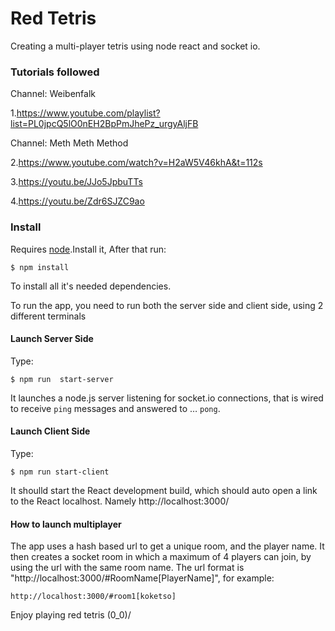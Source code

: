 # Red Tetris

Creating a multi-player tetris using node react and socket io.

### Tutorials followed

Channel: Weibenfalk

1.https://www.youtube.com/playlist?list=PL0jpcQ5lO0nEH2BpPmJhePz_urgyAljFB

Channel: Meth Meth Method

2.https://www.youtube.com/watch?v=H2aW5V46khA&t=112s

3.https://youtu.be/JJo5JpbuTTs

4.https://youtu.be/Zdr6SJZC9ao


### Install

Requires [node](https://nodejs.org/en/).Install it, After that run:

```
$ npm install
```

To install all it's needed dependencies.

To run the app, you need to run both the server side and client side, using 2 different terminals

#### Launch Server Side

Type:
```
$ npm run  start-server
```

It launches a node.js server listening for socket.io connections, that is wired to receive `ping` messages and answered to … `pong`.

#### Launch Client Side

Type:

```
$ npm run start-client
```
It shoulld start the React development build, which should auto open a link to the React localhost.
Namely http://localhost:3000/

#### How to launch multiplayer

The app uses a hash based url to get a unique room, and the player name. It then creates a socket room in which a maximum of 4 players can join, by using the url with the same room name.
The url format is "http://localhost:3000/#RoomName[PlayerName]", for example:

```
http://localhost:3000/#room1[koketso]
```

Enjoy playing red tetris (0_0)/